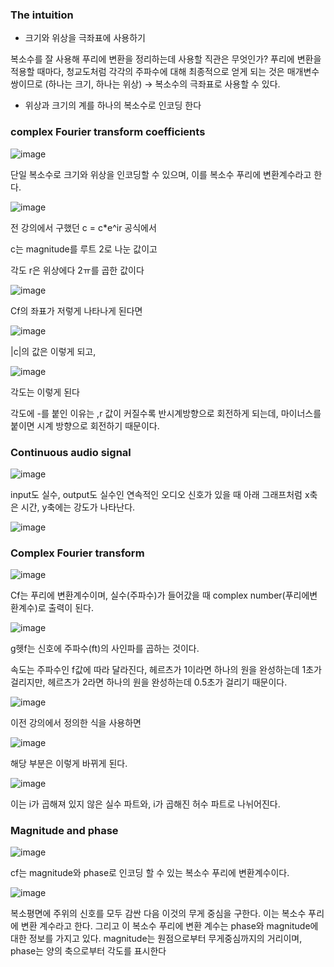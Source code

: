 ### The intuition

- 크기와 위상을 극좌표에 사용하기

복소수를 잘 사용해 푸리에 변환을 정리하는데 사용할 직관은 무엇인가? 푸리에 변환을 적용할 때마다, 청교도처럼 각각의 주파수에 대해 최종적으로 얻게 되는 것은 매개변수 쌍이므로 (하나는 크기, 하나는 위상) → 복소수의 극좌표로 사용할 수 있다. 

- 위상과 크기의 계를 하나의 복소수로 인코딩 한다

### complex Fourier transform coefficients

![image](https://github.com/meowmoeww/Sound-Of-AI/assets/89447043/3e16a299-5f06-4942-9662-8f637bccf402)

단일 복소수로 크기와 위상을 인코딩할 수 있으며, 이를 복소수 푸리에 변환계수라고 한다. 

![image](https://github.com/meowmoeww/Sound-Of-AI/assets/89447043/8d083408-aebe-4f94-a7ed-7d7574ce961c)

전 강의에서 구했던 c = c*e^ir 공식에서

c는 magnitude를 루트 2로 나눈 값이고

각도 r은 위상에다 2ㅠ를 곱한 값이다

![image](https://github.com/meowmoeww/Sound-Of-AI/assets/89447043/7bb499b2-bb4f-495c-a218-b9c18c5e71fe)

Cf의 좌표가 저렇게 나타나게 된다면

![image](https://github.com/meowmoeww/Sound-Of-AI/assets/89447043/8c9ff5fe-344b-4905-9e6d-635cdd625014)

|c|의 값은 이렇게 되고, 

![image](https://github.com/meowmoeww/Sound-Of-AI/assets/89447043/af4a167d-644a-4a49-84b5-a44658e34b9f)

각도는 이렇게 된다 

각도에 -를 붙인 이유는 ,r 값이 커질수록 반시계방향으로 회전하게 되는데, 마이너스를 붙이면 시계 방향으로 회전하기 때문이다. 

### Continuous audio signal

![image](https://github.com/meowmoeww/Sound-Of-AI/assets/89447043/9c24a3f5-c598-4984-a39b-79d4bf470bd6)

input도 실수, output도 실수인 연속적인 오디오 신호가 있을 때 아래 그래프처럼 x축은 시간, y축에는 강도가 나타난다. 

![image](https://github.com/meowmoeww/Sound-Of-AI/assets/89447043/bbff5534-8b36-4237-bc7c-020d578bf49a)

### Complex Fourier transform

![image](https://github.com/meowmoeww/Sound-Of-AI/assets/89447043/0c057b22-6917-4bb0-912d-78911944eace)

Cf는 푸리에 변환계수이며, 실수(주파수)가 들어갔을 때 complex number(푸리에변환계수)로 출력이 된다. 

![image](https://github.com/meowmoeww/Sound-Of-AI/assets/89447043/57d77f97-a49d-405b-8191-72aada16dff9)

g헷f는 신호에 주파수(ft)의 사인파를 곱하는 것이다. 

속도는 주파수인 f값에 따라 달라진다, 헤르츠가 1이라면 하나의 원을 완성하는데 1초가 걸리지만, 헤르츠가 2라면 하나의 원을 완성하는데 0.5초가 걸리기 때문이다.

![image](https://github.com/meowmoeww/Sound-Of-AI/assets/89447043/ee7a5877-aa57-4265-90b0-736092d11952)

이전 강의에서 정의한 식을 사용하면 

![image](https://github.com/meowmoeww/Sound-Of-AI/assets/89447043/977e3208-ca29-4461-bc5a-3393b1e215cf)

해당 부분은 이렇게 바뀌게 된다. 

![image](https://github.com/meowmoeww/Sound-Of-AI/assets/89447043/a8d99d2c-ae64-4960-85e0-e22f60fa07d2)

이는 i가 곱해져 있지 않은 실수 파트와, i가 곱해진 허수 파트로 나뉘어진다. 

### Magnitude and phase

![image](https://github.com/meowmoeww/Sound-Of-AI/assets/89447043/1c1ae34f-0c41-413d-8384-886a8dff4fc7)

cf는 magnitude와 phase로 인코딩 할 수 있는 복소수 푸리에 변환계수이다. 

![image](https://github.com/meowmoeww/Sound-Of-AI/assets/89447043/1f21664c-db4e-4e60-8159-f4cec122be9d)

복소평면에 주위의 신호를 모두 감싼 다음 이것의 무게 중심을 구한다. 이는 복소수 푸리에 변환 계수라고 한다. 그리고 이 복소수 푸리에 변환 계수는 phase와 magnitude에 대한 정보를 가지고 있다. magnitude는 원점으로부터 무게중심까지의 거리이며, phase는 양의 축으로부터 각도를 표시한다
